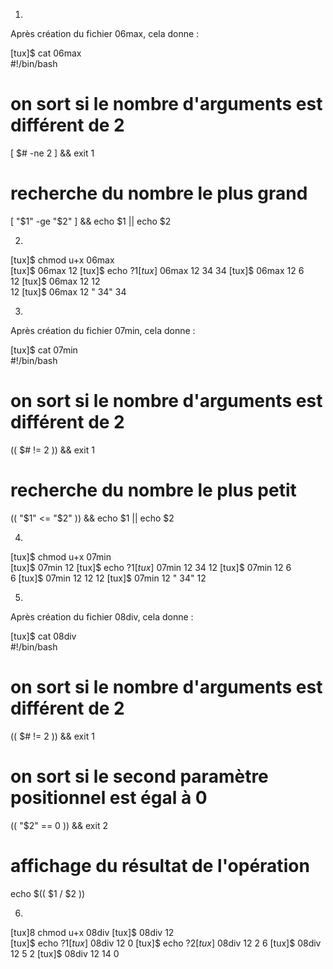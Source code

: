 1. 

Après création du fichier 06max, cela donne :

[tux]$ cat 06max  
#!/bin/bash 
# on sort si le nombre d'arguments est différent de 2 
[ $# -ne 2 ] && exit 1 
# recherche du nombre le plus grand 
[ "$1" -ge "$2" ] && echo $1 || echo $2 

2.
[tux]$ chmod u+x 06max  
[tux]$ 06max 12 
[tux]$ echo $? 
1 
[tux]$ 06max 12 34 
34 
[tux]$ 06max 12 6  
12 
[tux]$ 06max 12 12    
12 
[tux]$ 06max 12 " 34" 
34 

3.
Après création du fichier 07min, cela donne :

[tux]$ cat 07min  
#!/bin/bash 
# on sort si le nombre d'arguments est différent de 2 
(( $# != 2 )) && exit 1 
# recherche du nombre le plus petit 
(( "$1" <= "$2" )) && echo $1 || echo $2 

4.
[tux]$ chmod u+x 07min  
[tux]$ 07min 12 
[tux]$ echo $? 
1 
[tux]$ 07min 12 34 
12 
[tux]$ 07min 12 6  
6 
[tux]$ 07min 12 12 
12 
[tux]$ 07min 12 " 34" 
12 

5.
Après création du fichier 08div, cela donne :

[tux]$ cat 08div  
#!/bin/bash 
# on sort si le nombre d'arguments est différent de 2 
(( $# != 2 )) && exit 1 
# on sort si le second paramètre positionnel est égal à 0 
(( "$2" == 0 )) && exit 2 
# affichage du résultat de l'opération 
echo $(( $1 / $2 )) 

6.
[tux]8 chmod u+x 08div 
[tux]$ 08div 12  
[tux]$ echo $? 
1 
[tux]$ 08div 12 0 
[tux]$ echo $? 
2 
[tux]$ 08div 12 2 
6 
[tux]$ 08div 12 5 
2 
[tux]$ 08div 12 14 
0 